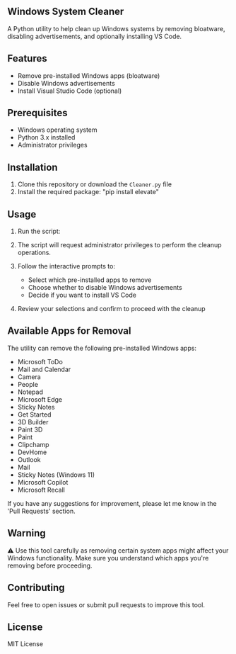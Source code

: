## Windows System Cleaner

A Python utility to help clean up Windows systems by removing bloatware, disabling advertisements, and optionally installing VS Code.

## Features

- Remove pre-installed Windows apps (bloatware)
- Disable Windows advertisements
- Install Visual Studio Code (optional)

## Prerequisites

- Windows operating system
- Python 3.x installed
- Administrator privileges

## Installation

1. Clone this repository or download the `Cleaner.py` file
2. Install the required package: "pip install elevate"

## Usage
1. Run the script:
2. The script will request administrator privileges to perform the cleanup operations.
3. Follow the interactive prompts to:
   
   - Select which pre-installed apps to remove
   - Choose whether to disable Windows advertisements
   - Decide if you want to install VS Code
4. Review your selections and confirm to proceed with the cleanup

## Available Apps for Removal
The utility can remove the following pre-installed Windows apps:

- Microsoft ToDo
- Mail and Calendar
- Camera
- People
- Notepad
- Microsoft Edge
- Sticky Notes
- Get Started
- 3D Builder
- Paint 3D
- Paint
- Clipchamp
- DevHome
- Outlook
- Mail
- Sticky Notes (Windows 11)
- Microsoft Copilot
- Microsoft Recall

If you have any suggestions for improvement, please let me know in the 'Pull Requests' section.

## Warning
⚠️ Use this tool carefully as removing certain system apps might affect your Windows functionality. Make sure you understand which apps you're removing before proceeding.

## Contributing
Feel free to open issues or submit pull requests to improve this tool.

## License
MIT License
